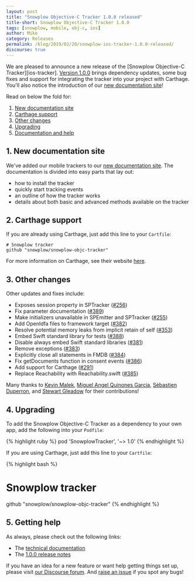 ```yaml
---
layout: post
title: "Snowplow Objective-C Tracker 1.0.0 released"
title-short: Snowplow Objective-C Tracker 1.0.0
tags: [snowplow, mobile, obj-c, ios]
author: Mike
category: Releases
permalink: /blog/2019/02/20/snowplow-ios-tracker-1.0.0-released/
discourse: true
---
```


We are pleased to announce a new release of the [Snowplow Objective-C Tracker][ios-tracker]. [Version 1.0.0][tracker-100] brings dependency updates, some bug fixes and support for integrating the tracker into your project with Carthage. You'll also notice the introduction of our [new documentation site][docs]!

Read on below the fold for:

1. [New documentation site](#new-docs)
2. [Carthage support](#carthage-support)
3. [Other changes](#updates)
4. [Upgrading](#upgrade)
5. [Documentation and help](#doc)

<!--more-->

<h2 id="new-docs">1. New documentation site</h2>

We've added our mobile trackers to our [new documentation site][docs]. The documentation is divided into easy parts that lay out:

* how to install the tracker
* quickly start tracking events
* an outline of how the tracker works
* details about both basic and advanced methods available on the tracker

<h2 id="carthage-support">2. Carthage support</h2>

If you are already using Carthage, just add this line to your `Cartfile`:

```
# Snowplow tracker
github "snowplow/snowplow-objc-tracker"
```

For more information on Carthage, see their website [here](https://github.com/Carthage/Carthage#quick-start).

<h2 id="updates">3. Other changes</h2>

Other updates and fixes include:

* Exposes session property in SPTracker ([#256][256])
* Fix parameter documentation ([#389][389])
* Make initializers unavailable in SPEmitter and SPTracker ([#255][255])
* Add OpenIdfa files to framework target ([#382][382])
* Resolve potential memory leaks from implicit retain of self ([#353][353])
* Embed Swift standard library for tests ([#388][388])
* Disable always embed Swift standard libraries ([#381][381])
* Remove exceptions ([#383][383])
* Explicitly close all statements in FMDB ([#384][384])
* Fix getDocuments function in consent events ([#386][386])
* Add support for Carthage ([#291][291])
* Replace Reachability with Reachability.swift ([#385][385])

Many thanks to [Kevin Malek][kevmalek], [Miguel Angel Quinones Garcia][DarthMike], [Sébastien Duperron][sduperron-viadeo], and [Stewart Gleadow][sgleadow] for their contributions!

<h2><a name="upgrading">4. Upgrading</a></h2>

To add the Snowplow Objective-C Tracker as a dependency to your own app, add the following into your `Podfile`:

{% highlight ruby %}
pod 'SnowplowTracker', '~> 1.0'
{% endhighlight %}

If you are using Carthage, just add this line to your `Cartfile`:

{% highlight bash %}
# Snowplow tracker
github "snowplow/snowplow-objc-tracker"
{% endhighlight %}

<h2><a name="help">5. Getting help</a></h2>

As always, please check out the following links:

* The [technical documentation][docs]
* The [1.0.0 release notes][tracker-100]

If you have an idea for a new feature or want help getting things set up, please visit [our Discourse forum][discourse]. And [raise an issue][issues] if you spot any bugs!

[objc-repo]: https://github.com/snowplow/snowplow-objc-tracker
[docs]: http://docs.snowplowanalytics.com/open-source/snowplow/trackers/objective-c-tracker/1.0.0/
[tracker-100]: https://github.com/snowplow/snowplow-objc-tracker/releases/tag/1.0.0
[issues]: https://github.com/snowplow/snowplow/issues
[discourse]: http://discourse.snowplowanalytics.com/

[256]: https://github.com/snowplow/snowplow-objc-tracker/issues/256
[389]: https://github.com/snowplow/snowplow-objc-tracker/issues/389
[255]: https://github.com/snowplow/snowplow-objc-tracker/issues/255
[382]: https://github.com/snowplow/snowplow-objc-tracker/issues/382
[353]: https://github.com/snowplow/snowplow-objc-tracker/issues/353
[388]: https://github.com/snowplow/snowplow-objc-tracker/issues/388
[381]: https://github.com/snowplow/snowplow-objc-tracker/issues/381
[383]: https://github.com/snowplow/snowplow-objc-tracker/issues/383
[384]: https://github.com/snowplow/snowplow-objc-tracker/issues/384
[386]: https://github.com/snowplow/snowplow-objc-tracker/issues/386
[291]: https://github.com/snowplow/snowplow-objc-tracker/issues/291
[385]: https://github.com/snowplow/snowplow-objc-tracker/issues/385

[kevmalek]: https://github.com/kevmalek
[DarthMike]: https://github.com/DarthMike
[sduperron-viadeo]: https://github.com/sduperron-viadeo
[sgleadow]: https://github.com/sgleadow
